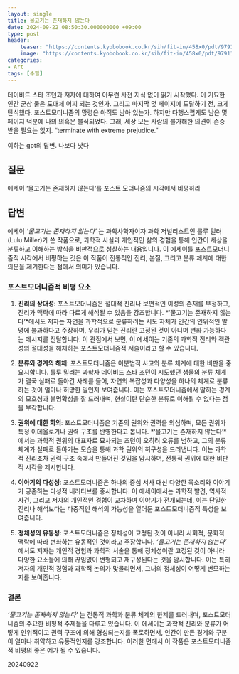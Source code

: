 ```yaml
---
layout: single
title: 물고기는 존재하지 않는다
date: 2024-09-22 08:50:30.000000000 +09:00
type: post
header:
    teaser: "https://contents.kyobobook.co.kr/sih/fit-in/458x0/pdt/9791189327156.jpg"
    image: "https://contents.kyobobook.co.kr/sih/fit-in/458x0/pdt/9791189327156.jpg"
categories:
- Art
tags: [수필]
---
```


데이비드 스타 조던과 저자에 대하여 아무런 사전 지식 없이 읽기 시작했다. 이 기묘한 인간 군상 둘은 도대체 어찌 되는 것인가. 그리고 마지막 몇 페이지에 도달하기 전, 크게 탄식했다. 포스트모더니즘의 망령은 아직도 남아 있는가. 하지만 다행스럽게도 남은 몇 페이지 덕분에 나의 의혹은 불식되었다. 그래, 세상 모든 사람의 불가해한 의견이 존중 받을 필요는 없지. “terminate with extreme prejudice.”

이하는 gpt의 답변. 나보다 낫다

## 질문
에세이 ‘물고기는 존재하지 않는다‘를 포스트 모더니즘의 시각에서 비평하라

## 답변
에세이 *‘물고기는 존재하지 않는다’* 는 과학사학자이자 과학 저널리스트인 룰루 밀러(Lulu Miller)가 쓴 작품으로, 과학적 사실과 개인적인 삶의 경험을 통해 인간이 세상을 분류하고 이해하는 방식을 비판적으로 성찰하는 내용입니다. 이 에세이를 포스트모더니즘적 시각에서 비평하는 것은 이 작품이 전통적인 진리, 본질, 그리고 분류 체계에 대한 의문을 제기한다는 점에서 의미가 있습니다.

### 포스트모더니즘적 비평 요소

1. **진리의 상대성**: 포스트모더니즘은 절대적 진리나 보편적인 이성의 존재를 부정하고, 진리가 맥락에 따라 다르게 해석될 수 있음을 강조합니다. *‘물고기는 존재하지 않는다’*에서도 저자는 자연을 과학적으로 분류하려는 시도 자체가 인간의 인위적인 발명에 불과하다고 주장하며, 우리가 믿는 진리란 고정된 것이 아니며 변화 가능하다는 메시지를 전달합니다. 이 관점에서 보면, 이 에세이는 기존의 과학적 진리와 객관성의 절대성을 해체하는 포스트모더니즘적 서술이라고 할 수 있습니다.

2. **분류와 경계의 해체**: 포스트모더니즘은 이분법적 사고와 분류 체계에 대한 비판을 중요시합니다. 룰루 밀러는 과학자 데이비드 스타 조던이 시도했던 생물의 분류 체계가 결국 실패로 돌아간 사례를 들어, 자연의 복잡성과 다양성을 하나의 체계로 분류하는 것이 얼마나 허망한 일인지 보여줍니다. 이는 포스트모더니즘에서 말하는 경계의 모호성과 불명확성을 잘 드러내며, 현실이란 단순한 분류로 이해될 수 없다는 점을 부각합니다.

3. **권위에 대한 회의**: 포스트모더니즘은 기존의 권위와 권력을 의심하며, 모든 권위가 특정 이데올로기나 권력 구조를 반영한다고 봅니다. *‘물고기는 존재하지 않는다’*에서는 과학적 권위의 대표자로 묘사되는 조던이 오히려 오류를 범하고, 그의 분류 체계가 실패로 돌아가는 모습을 통해 과학 권위의 허구성을 드러냅니다. 이는 과학적 진리조차 권력 구조 속에서 만들어진 것임을 암시하며, 전통적 권위에 대한 비판적 시각을 제시합니다.

4. **이야기의 다성성**: 포스트모더니즘은 하나의 중심 서사 대신 다양한 목소리와 이야기가 공존하는 다성적 내러티브를 중시합니다. 이 에세이에서는 과학적 발견, 역사적 사건, 그리고 저자의 개인적인 경험이 교차하며 이야기가 전개되는데, 이는 단일한 진리나 해석보다는 다중적인 해석의 가능성을 열어둔 포스트모더니즘적 특성을 보여줍니다.

5. **정체성의 유동성**: 포스트모더니즘은 정체성이 고정된 것이 아니라 사회적, 문화적 맥락에 따라 변화하는 유동적인 것이라고 주장합니다. *‘물고기는 존재하지 않는다’* 에서도 저자는 개인적 경험과 과학적 서술을 통해 정체성이란 고정된 것이 아니라 다양한 요소들에 의해 끊임없이 변형되고 재구성된다는 것을 암시합니다. 이는 특히 저자의 개인적 경험과 과학적 논의가 맞물리면서, 그녀의 정체성이 어떻게 변모하는지를 보여줍니다.

### 결론

*‘물고기는 존재하지 않는다’* 는 전통적 과학과 분류 체계의 한계를 드러내며, 포스트모더니즘의 주요한 비평적 주제들을 다루고 있습니다. 이 에세이는 과학적 진리와 분류가 어떻게 인위적이고 권력 구조에 의해 형성되는지를 폭로하면서, 인간이 만든 경계와 구분이 얼마나 취약하고 유동적인지를 강조합니다. 이러한 면에서 이 작품은 포스트모더니즘적 비평의 좋은 예가 될 수 있습니다.

20240922
